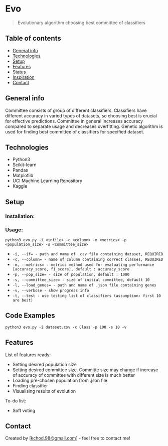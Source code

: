 # Evo
> Evolutionary algorithm choosing best committee of classifiers

## Table of contents
* [General info](#general-info)
* [Technologies](#technologies)
* [Setup](#setup)
* [Features](#features)
* [Status](#status)
* [Inspiration](#inspiration)
* [Contact](#contact)

## General info
Committee consists of group of different classifiers. Classifiers have different accuracy in varied types of datasets, so choosing best is crucial for effective predictions. Committee in general increases accuracy compared to separate usage and decreases overfitting.
Genetic algorithm is used for finding best committee of classifiers for specified dataset.

## Technologies
* Python3
* Scikit-learn
* Pandas
* Matplotlib
* UCI Machine Learning Repository
* Kaggle

## Setup

### Installation:


### Usage:

`python3 evo.py -i <infile> -c <column> -m <metrics> -p <population_size> -s <committee_size>`
* `-i, --if= - path and name of .csv file containing dataset, REQUIRED`
* `-c, --column= - name of column containing correct classes, REQUIRED`
* `-m, --metrics= - metrics method used for evaluating performance [accuracy_score, f1_score], default : accuracy_score`
* `-p, --pop_size= - size of population, default : 1000`
* `-s, --committee_size= - size of initial committee, default 10`
* `-l, --load_genes= - path and name of .json file containing genes`
* `-v, --verbose - show progress info`
* `-t, --test - use testing list of classifiers (assumption: first 10 are best)`

## Code Examples
`python3 evo.py -i dataset.csv -c Class -p 100 -s 10 -v`

## Features
List of features ready:
* Setting desired population size
* Setting desired committee size. Committe size may change if increase of accuracy of committee with different size is much better
* Loading pre-chosen population from .json file
* Finding classifier
* Visualising results of evolution

To-do list:
* Soft voting

## Contact
Created by [kchod.98@gmail.com] - feel free to contact me!
